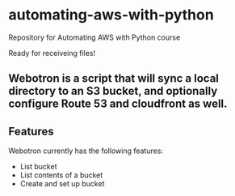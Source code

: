 # automating-aws-with-python
Repository for Automating AWS with Python course

Ready for receiveing files!

## Webotron is a script that will sync a local directory to an S3 bucket, and optionally configure Route 53 and cloudfront as well.

## Features

Webotron currently has the following features:

- List bucket
- List contents of a bucket
- Create and set up bucket
